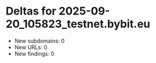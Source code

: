 # Deltas for 2025-09-20_105823_testnet.bybit.eu
- New subdomains: 0
- New URLs: 0
- New findings: 0
